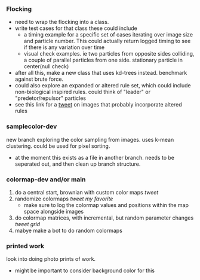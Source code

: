 ### Flocking
- need to wrap the flocking into a class.
- write test cases for that class these could include
    - a timing example for a specific set of cases iterating over image size and particle number. This could actually return logged timing to see if there is any variation over time
    - visual check examples. ie two particles from opposite sides colliding, a couple of parallel particles from one side. stationary particle in center(null check)
- after all this, make a new class that uses kd-trees instead. benchmark against brute force.
- could also explore an expanded or altered rule set, which could include non-biological inspired rules. could think of "leader" or "predetor/repulsor" particles
- see this link for a [tweet](https://twitter.com/mattdesl/status/835931748471013376) on images that probably incorporate altered rules

### samplecolor-dev
new branch exploring the color sampling from images. uses k-mean clustering. could be used for pixel sorting.
- at the moment this exists as a file in another branch. needs to be seperated out, and then clean up branch structure.

### colormap-dev and/or main
1. do a central start, brownian with custom color maps *tweet*
2. randomize colormaps *tweet my favorite*
    - make sure to log the colormap values and positions within the map space alongside images
3. do colormap matrices, with incremental, but random parameter changes *tweet grid*
4. mabye make a bot to do random colormaps


### printed work
look into doing photo prints of work.
- might be important to consider background color for this
